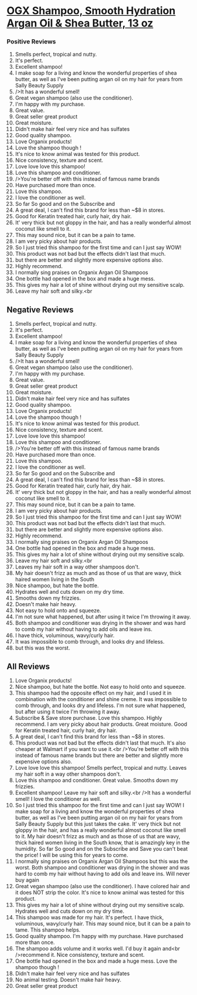# [OGX Shampoo, Smooth Hydration Argan Oil &amp; Shea Butter, 13 oz](https://products.checkmycream.com/products/OGX-Shampoo-Smooth-Hydration-Argan-Oil-and-Shea-Butter-13-oz.html)

### Positive Reviews

<ol>
      <li>Smells perfect, tropical and nutty.</li>
      <li>It&#x27;s perfect.</li>
      <li>Excellent shampoo!  </li>
      <li>I make soap for a living and know the wonderful properties of shea butter, as well as I&#x27;ve been putting argan oil on my hair for years from Sally Beauty Supply</li>
      <li>/&gt;It has a wonderful smell!  </li>
      <li>Great vegan shampoo (also use the conditioner).</li>
      <li>I&#x27;m happy with my purchase.</li>
      <li>Great value.  </li>
      <li>Great seller great product</li>
      <li>Great moisture.</li>
      <li>Didn&#x27;t make hair feel very nice and has sulfates</li>
      <li>Good quality shampoo.</li>
      <li>Love Organix products!</li>
      <li>Love the shampoo though !</li>
      <li>It&#x27;s nice to know animal was tested for this product.</li>
      <li>Nice consistency, texture and scent.</li>
      <li>Love love love this shampoo!</li>
      <li>Love this shampoo and conditioner.  </li>
      <li>/&gt;You&#x27;re better off with this instead of famous name brands</li>
      <li>Have purchased more than once.</li>
      <li>Love this shampoo.</li>
      <li>I love the conditioner as well.</li>
      <li>So far So good and on the Subscribe and</li>
      <li>A great deal, I can&#x27;t find this brand for less than ~$8 in stores.</li>
      <li>Good for Keratin treated hair, curly hair, dry hair.</li>
      <li>It&#x27; very thick but not gloppy in the hair, and has a really wonderful almost coconut like smell to it.</li>
      <li>This may sound nice, but it can be a pain to tame.</li>
      <li>I am very picky about hair products.</li>
      <li>So I just tried this shampoo for the first time and can I just say WOW!</li>
      <li>This product was not bad but the effects didn&#x27;t last that much.  </li>
      <li>but there are better and slightly more expensive options also.</li>
      <li>Highly recommend.</li>
      <li>I normally sing praises on Organix Argan Oil Shampoos</li>
      <li>One bottle had opened in the box and made a huge mess.</li>
      <li>This gives my hair a lot of shine without drying out my sensitive scalp.</li>
      <li>Leave my hair soft and silky.&lt;br</li>
</ol>


<h2>Negative Reviews</h2>
<ol>
<li> Smells perfect, tropical and nutty.</li>
<li> It&#x27;s perfect.</li>
<li> Excellent shampoo!  </li>
<li> I make soap for a living and know the wonderful properties of shea butter, as well as I&#x27;ve been putting argan oil on my hair for years from Sally Beauty Supply</li>
<li> /&gt;It has a wonderful smell!  </li>
<li> Great vegan shampoo (also use the conditioner).</li>
<li> I&#x27;m happy with my purchase.</li>
<li> Great value.  </li>
<li> Great seller great product</li>
<li> Great moisture.</li>
<li> Didn&#x27;t make hair feel very nice and has sulfates</li>
<li> Good quality shampoo.</li>
<li> Love Organix products!</li>
<li> Love the shampoo though !</li>
<li> It&#x27;s nice to know animal was tested for this product.</li>
<li> Nice consistency, texture and scent.</li>
<li> Love love love this shampoo!</li>
<li> Love this shampoo and conditioner.  </li>
<li> /&gt;You&#x27;re better off with this instead of famous name brands</li>
<li> Have purchased more than once.</li>
<li> Love this shampoo.</li>
<li> I love the conditioner as well.</li>
<li> So far So good and on the Subscribe and</li>
<li> A great deal, I can&#x27;t find this brand for less than ~$8 in stores.</li>
<li> Good for Keratin treated hair, curly hair, dry hair.</li>
<li> It&#x27; very thick but not gloppy in the hair, and has a really wonderful almost coconut like smell to it.</li>
<li> This may sound nice, but it can be a pain to tame.</li>
<li> I am very picky about hair products.</li>
<li> So I just tried this shampoo for the first time and can I just say WOW!</li>
<li> This product was not bad but the effects didn&#x27;t last that much.  </li>
<li> but there are better and slightly more expensive options also.</li>
<li> Highly recommend.</li>
<li> I normally sing praises on Organix Argan Oil Shampoos</li>
<li> One bottle had opened in the box and made a huge mess.</li>
<li> This gives my hair a lot of shine without drying out my sensitive scalp.</li>
<li> Leave my hair soft and silky.&lt;br</li>
<li> Leaves my hair soft in a way other shampoos don&#x27;t.</li>
<li> My hair doesn&#x27;t frizz as much and as those of us that are wavy, thick haired women living in the South</li>
<li> Nice shampoo, but hate the bottle.</li>
<li> Hydrates well  and cuts down on my dry time.</li>
<li> Smooths down my frizzies.</li>
<li> Doesn&#x27;t make hair heavy.</li>
<li> Not easy to hold onto and squeeze.</li>
<li> I&#x27;m not sure what happened, but after using it twice I&#x27;m throwing it away.</li>
<li> Both shampoo and conditioner was drying in the shower and was hard to comb my hair without having to add oils and leave ins.</li>
<li> I have thick, voluminous, wavy/curly hair.</li>
<li> It was impossible to comb through, and looks dry and lifeless.</li>
<li> but this was the worst.</li>
</ol>

<h2>All Reviews</h2>

<ol>
    <li> Love Organix products!</li>
    <li> Nice shampoo, but hate the bottle. Not easy to hold onto and squeeze.</li>
    <li> This shampoo had the opposite effect on my hair, and I used it in combination with the conditioner and shine creme. It was impossible to comb through, and looks dry and lifeless. I&#x27;m not sure what happened, but after using it twice I&#x27;m throwing it away.</li>
    <li> Subscribe &amp; Save store purchase. Love this shampoo. Highly recommend. I am very picky about hair products. Great moisture. Good for Keratin treated hair, curly hair, dry hair.</li>
    <li> A great deal, I can&#x27;t find this brand for less than ~$8 in stores.</li>
    <li> This product was not bad but the effects didn&#x27;t last that much.  It&#x27;s also cheaper at Walmart if you want to use it.&lt;br /&gt;You&#x27;re better off with this instead of famous name brands but there are better and slightly more expensive options also.</li>
    <li> Love love love this shampoo! Smells perfect, tropical and nutty. Leaves my hair soft in a way other shampoos don&#x27;t.</li>
    <li> Love this shampoo and conditioner.  Great value.  Smooths down my frizzies.</li>
    <li> Excellent shampoo!  Leave my hair soft and silky.&lt;br /&gt;It has a wonderful smell!  I love the conditioner as well.</li>
    <li> So I just tried this shampoo for the first time and can I just say WOW! I make soap for a living and know the wonderful properties of shea butter, as well as I&#x27;ve been putting argan oil on my hair for years from Sally Beauty Supply but this just takes the cake. It&#x27; very thick but not gloppy in the hair, and has a really wonderful almost coconut like smell to it. My hair doesn&#x27;t frizz as much and as those of us that are wavy, thick haired women living in the South know, that is amazingly key in the humidity. So far So good and on the Subscribe and Save you can&#x27;t beat the price! I will be using this for years to come.</li>
    <li> I normally sing praises on Organix Argan Oil Shampoos but this was the worst. Both shampoo and conditioner was drying in the shower and was hard to comb my hair without having to add oils and leave ins. Will never buy again</li>
    <li> Great vegan shampoo (also use the conditioner). I have colored hair and it does NOT strip the color. It&#x27;s nice to know animal was tested for this product.</li>
    <li> This gives my hair a lot of shine without drying out my sensitive scalp. Hydrates well  and cuts down on my dry time.</li>
    <li> This shampoo was made for my hair. It&#x27;s perfect. I have thick, voluminous, wavy/curly hair. This may sound nice, but it can be a pain to tame. This shampoo helps.</li>
    <li> Good quality shampoo. I&#x27;m happy with my purchase. Have purchased more than once.</li>
    <li> The shampoo adds volume and it works well. I&#x27;d buy it again and&lt;br /&gt;recommend it. Nice consistency, texture and scent.</li>
    <li> One bottle had opened in the box and made a huge mess. Love the shampoo though !</li>
    <li> Didn&#x27;t make hair feel very nice and has sulfates</li>
    <li> No animal testing.  Doesn&#x27;t make hair heavy.</li>
    <li> Great seller great product</li>
</ol>




